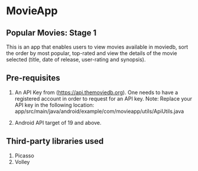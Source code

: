 # MovieApp
## Popular Movies: Stage 1

This is an app that enables users to view movies available in moviedb, sort the order by most popular, top-rated and view the details of the movie selected (title, date of release, user-rating and synopsis).

## Pre-requisites
1. An API Key from (https://api.themoviedb.org). One needs to have a registered account in order to request for an API key.
Note: Replace your API key in the following location: app/src/main/java/android/example/com/movieapp/utils/ApiUtils.java

2. Android API target of 19 and above.

## Third-party libraries used
1. Picasso
2. Volley
